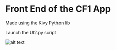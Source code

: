# Front End of the CF1 App


Made using the Kivy Python lib

Launch the UI2.py script







![alt text](https://github.com/max-circlefade/CF1/blob/master/Front/Piano%20Roll.png)



